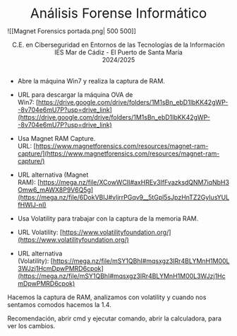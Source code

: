 
<div style="text-align: center; font-size:30px">
Análisis Forense Informático
</div>

![[Magnet Forensics portada.png| 500 500]]

<div style="text-align: center;">C.E. en Ciberseguridad en Entornos de las Tecnologías de la Información <br />
IES Mar de Cádiz - El Puerto de Santa María <br />
2024/2025</div>

<div style="page-break-after: always; visibility: hidden"> \pagebreak </div>



* Abre la máquina Win7 y realiza la captura de RAM. 

- URL para descargar la máquina OVA de Win7: [https://drive.google.com/drive/folders/1M1sBn_ebD1IbKK42gWP--8v704e6mU7P?usp=drive_link](https://drive.google.com/drive/folders/1M1sBn_ebD1IbKK42gWP--8v704e6mU7P?usp=drive_link)

- Usa Magnet RAM Capture. URL: [https://www.magnetforensics.com/resources/magnet-ram-capture/](https://www.magnetforensics.com/resources/magnet-ram-capture/)

- URL alternativa (Magnet RAM): [https://mega.nz/file/XCowWCII#axHREv3IfFvazksdQNM7iqNbH3Omw6_mAWX8P9V6Q5g](https://mega.nz/file/6DokVBIJ#vljrrPGqv9__5tGpl5sJpzHnTZ2GyIusYULfHWlJ-nI)

* Usa Volatility para trabajar con la captura de la memoria RAM.

- URL Volatility: [https://www.volatilityfoundation.org/](https://www.volatilityfoundation.org/)

- URL alternativa (Volatility): [https://mega.nz/file/mSY1QBhI#mqsxgz3IRr4BLYMnH1M00L3WJzj1HcmDpwPMRD6cpok](https://mega.nz/file/mSY1QBhI#mqsxgz3IRr4BLYMnH1M00L3WJzj1HcmDpwPMRD6cpok)

Hacemos la captura de RAM, analizamos con volatility y cuando nos sentamos comodos hacemos la 1.4.

Recomendación, abrir cmd y ejecutar comando, abrir la calculadora, para ver los cambios.